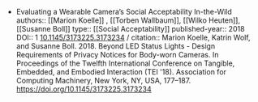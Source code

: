 - Evaluating a Wearable Camera’s Social Acceptability In-the-Wild
  authors:: [[Marion Koelle]] , [[Torben Wallbaum]], [[Wilko Heuten]], [[Susanne Boll]] 
  type:: [[Social Acceptability]] 
  published-year:: 2018
  DOI:: 1 [10.1145/3173225.3173234](https://doi.org/10.1145/3173225.3173234) /
  citation:: Marion Koelle, Katrin Wolf, and Susanne Boll. 2018. Beyond LED Status Lights - Design Requirements of Privacy Notices for Body-worn Cameras. In Proceedings of the Twelfth International Conference on Tangible, Embedded, and Embodied Interaction (TEI '18). Association for Computing Machinery, New York, NY, USA, 177–187. https://doi.org/10.1145/3173225.3173234